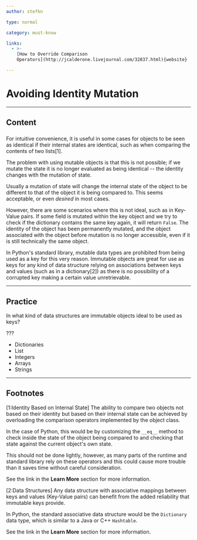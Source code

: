 ```yaml
---
author: stefkn

type: normal

category: must-know

links:
  - >-
    [How to Override Comparison
    Operators](http://jcalderone.livejournal.com/32837.html){website}

---
```


# Avoiding Identity Mutation


---

## Content

### 

For intuitive convenience, it is useful in some cases for objects to be seen as identical if their internal states are identical, such as when comparing the contents of two lists[1].

The problem with using mutable objects is that this is not possible; if we mutate the state it is no longer evaluated as being identical -- the identity changes with the mutation of state.

Usually a mutation of state will change the internal state of the object to be different to that of the object it is being compared to. This seems acceptable, or even *desired* in most cases. 

However, there are some scenarios where this is not ideal, such as in Key-Value pairs. If some field is mutated within the key object and we try to check if the dictionary contains the same key again, it will return `False`. The identity of the object has been permanently mutated, and the object associated with the object before mutation is no longer accessible, even if it is still technically the same object.

In Python's standard library, mutable data types are prohibited from being used as a key for this very reason. Immutable objects are great for use as keys for any kind of data structure relying on associations between keys and values (such as in a dictionary[2]) as there is no possibility of a corrupted key making a certain value unretrievable.

---

## Practice

In what kind of data structures are immutable objects ideal to be used as keys?

???

- Dictionaries
- List
- Integers
- Arrays
- Strings


---

## Footnotes

[1:Identity Based on Internal State]
The ability to compare two objects not based on their identity but based on their internal state can be achieved by overloading the comparison operators implemented by the object class. 

In the case of Python, this would be by customizing the `__eq__` method to check inside the state of the object being compared to and checking that state against the current object's own state. 

This should not be done lightly, however, as many parts of the runtime and standard library rely on these operators and this could cause more trouble than it saves time without careful consideration. 

See the link in the **Learn More** section for more information.

[2:Data Structures]
Any data structure with associative mappings between keys and values (Key-Value pairs) can benefit from the added reliability that immutable keys provide. 

In Python, the standard associative data structure would be the `Dictionary` data type, which is similar to a Java or C++ `Hashtable`.

See the link in the **Learn More** section for more information.
 
